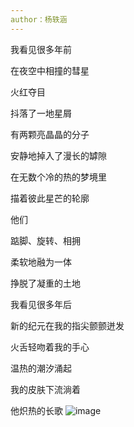 ```yaml
---
author：杨轶涵
---
```

我看见很多年前

在夜空中相撞的彗星

火红夺目

抖落了一地星屑



有两颗亮晶晶的分子

安静地掉入了漫长的罅隙

在无数个冷的热的梦境里

描着彼此星芒的轮廓



他们

踮脚、旋转、相拥

柔软地融为一体

挣脱了凝重的土地



我看见很多年后

新的纪元在我的指尖颤颤迸发

火舌轻吻着我的手心

温热的潮汐涌起


我的皮肤下流淌着

他炽热的长歌
![image](https://github.com/user-attachments/assets/b6a5d124-e8e1-49cc-b840-330996ce4d02)

